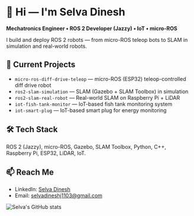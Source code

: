 # 👋 Hi — I'm Selva Dinesh

**Mechatronics Engineer • ROS 2 Developer (Jazzy) • IoT • micro-ROS**

I build and deploy ROS 2 robots — from micro-ROS teleop bots to SLAM in simulation and real-world robots.

## 🔭 Current Projects
- `micro-ros-diff-drive-teleop` — micro-ROS (ESP32) teleop-controlled diff drive robot  
- `ros2-slam-simulation` — SLAM (Gazebo + SLAM Toolbox) in simulation  
- `ros2-slam-real-robot` — Real-world SLAM on Raspberry Pi + LiDAR  
- `iot-fish-tank-monitor` — IoT-based fish tank monitoring system  
- `iot-smart-plug` — IoT-based smart plug for energy monitoring  

## 🛠 Tech Stack
ROS 2 (Jazzy), micro-ROS, Gazebo, SLAM Toolbox, Python, C++, Raspberry Pi, ESP32, LiDAR, IoT.

## 📫 Reach Me
- LinkedIn: [Selva Dinesh](https://www.linkedin.com/in/selva-dinesh-j-2964b6260)  
- Email: selvadineshj1103@gmail.com  

![Selva's GitHub stats](https://github-readme-stats.vercel.app/api?username=SelvaDinesh2003&show_icons=true)
